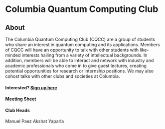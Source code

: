 # Columbia Quantum Computing Club

## About
The Columbia Quantum Computing Club (CQCC) are a group of students who share an interest in quantum computing and its applications. Members of CQCC will have an opportunity to talk with other students with like-minded interests hailing from a variety of intellectual backgrounds. In addition, members will be able to interact and network with industry and academic professionals who come in to give guest lectures, creating potential opportunities for research or internship positions. We may also cohost talks with other clubs and societies at Columbia.

#### Interested? [Sign up here](https://forms.gle/4gtSTQWYxzb5cjic7)

#### [Meeting Sheet](https://docs.google.com/spreadsheets/d/1s7i07sedqVk2Ul0A2Wj7GkwKwrErh6o_uZa5BrR73LA/edit?usp=sharing)

#### Club Heads

Manuel Paez
Akshat Yaparla
